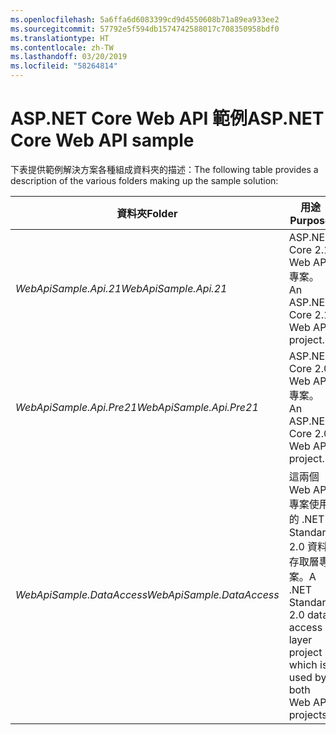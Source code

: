```yaml
---
ms.openlocfilehash: 5a6ffa6d6083399cd9d4550608b71a89ea933ee2
ms.sourcegitcommit: 57792e5f594db1574742588017c708350958bdf0
ms.translationtype: HT
ms.contentlocale: zh-TW
ms.lasthandoff: 03/20/2019
ms.locfileid: "58264814"
---
```

# <a name="aspnet-core-web-api-sample"></a><span data-ttu-id="5bd6f-101">ASP.NET Core Web API 範例</span><span class="sxs-lookup"><span data-stu-id="5bd6f-101">ASP.NET Core Web API sample</span></span>

<span data-ttu-id="5bd6f-102">下表提供範例解決方案各種組成資料夾的描述：</span><span class="sxs-lookup"><span data-stu-id="5bd6f-102">The following table provides a description of the various folders making up the sample solution:</span></span>

|              <span data-ttu-id="5bd6f-103">資料夾</span><span class="sxs-lookup"><span data-stu-id="5bd6f-103">Folder</span></span>              |                                        <span data-ttu-id="5bd6f-104">用途</span><span class="sxs-lookup"><span data-stu-id="5bd6f-104">Purpose</span></span>                                        |
|----------------------------------|---------------------------------------------------------------------------------------|
|   <span data-ttu-id="5bd6f-105">*WebApiSample.Api.21*</span><span class="sxs-lookup"><span data-stu-id="5bd6f-105">*WebApiSample.Api.21*</span></span>   |                         <span data-ttu-id="5bd6f-106">ASP.NET Core 2.1 Web API 專案。</span><span class="sxs-lookup"><span data-stu-id="5bd6f-106">An ASP.NET Core 2.1 Web API project.</span></span>                          |
| <span data-ttu-id="5bd6f-107">*WebApiSample.Api.Pre21*</span><span class="sxs-lookup"><span data-stu-id="5bd6f-107">*WebApiSample.Api.Pre21*</span></span>  |                         <span data-ttu-id="5bd6f-108">ASP.NET Core 2.0 Web API 專案。</span><span class="sxs-lookup"><span data-stu-id="5bd6f-108">An ASP.NET Core 2.0 Web API project.</span></span>                          |
| <span data-ttu-id="5bd6f-109">*WebApiSample.DataAccess*</span><span class="sxs-lookup"><span data-stu-id="5bd6f-109">*WebApiSample.DataAccess*</span></span> | <span data-ttu-id="5bd6f-110">這兩個 Web API 專案使用的 .NET Standard 2.0 資料存取層專案。</span><span class="sxs-lookup"><span data-stu-id="5bd6f-110">A .NET Standard 2.0 data access layer project which is used by both Web API projects.</span></span> |


